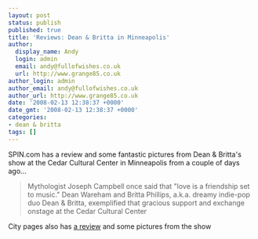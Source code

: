 ```yaml
---
layout: post
status: publish
published: true
title: 'Reviews: Dean & Britta in Minneapolis'
author:
  display_name: Andy
  login: admin
  email: andy@fullofwishes.co.uk
  url: http://www.grange85.co.uk
author_login: admin
author_email: andy@fullofwishes.co.uk
author_url: http://www.grange85.co.uk
date: '2008-02-13 12:38:37 +0000'
date_gmt: '2008-02-13 12:38:37 +0000'
categories:
- dean & britta
tags: []
---
```

<p><span class="removed_link" title="http://spinmagazine.com/features/ithappenedlastnight/2008/02/080212_dean_and_britta/">SPIN.com has a review</span> and some fantastic pictures from Dean & Britta's show at the Cedar Cultural Center in Minneapolis from a couple of days ago...</p>
<blockquote><p>Mythologist Joseph Campbell once said that "love is a friendship set to music." Dean Wareham and Britta Phillips, a.k.a. dreamy indie-pop duo Dean & Britta, exemplified that gracious support and exchange onstage at the Cedar Cultural Center</p></blockquote>
<p>City pages also has <a href="http://blogs.citypages.com/ctg/2008/02/dean_and_britta.php">a review</a> and <span class="removed_link" title="http://home.citypages.com/slideshow/index.php?gallery=39235&type=1&page=0">some pictures</span> from the show</p>
